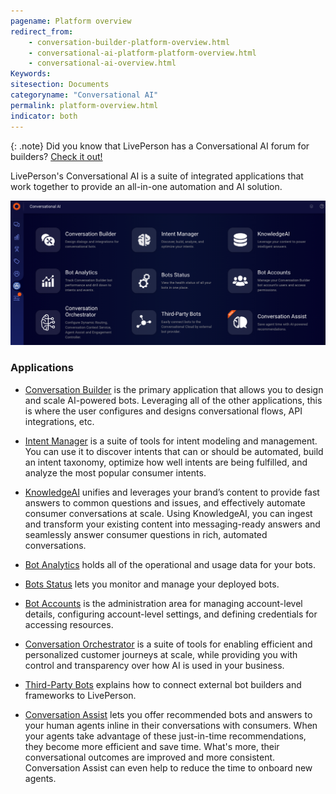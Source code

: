 ```yaml
---
pagename: Platform overview
redirect_from:
    - conversation-builder-platform-overview.html
    - conversational-ai-platform-platform-overview.html
    - conversational-ai-overview.html
Keywords:
sitesection: Documents
categoryname: "Conversational AI"
permalink: platform-overview.html
indicator: both
---
```


{: .note}
Did you know that LivePerson has a Conversational AI forum for builders? [Check it out!](https://talkyard.livepersonai.com/)

LivePerson's Conversational AI is a suite of integrated applications that work together to provide an all-in-one automation and AI solution.

<img class="fancyimage" alt="The page that displays the access points to all of the applications in the Conversational AI suite" style="width:750px" src="img/ConvoBuilder/platform_main.png">

### Applications

- [Conversation Builder](conversation-builder-bot-workspace.html) is the primary application that allows you to design and scale AI-powered bots. Leveraging all of the other applications, this is where the user configures and designs conversational flows, API integrations, etc.

- [Intent Manager](intent-manager-overview.html) is a suite of tools for intent modeling and management. You can use it to discover intents that can or should be automated, build an intent taxonomy, optimize how well intents are being fulfilled, and analyze the most popular consumer intents.

- [KnowledgeAI](knowledgeai-overview.html) unifies and leverages your brand’s content to provide fast answers to common questions and issues, and effectively automate consumer conversations at scale. Using KnowledgeAI, you can ingest and transform your existing content into messaging-ready answers and seamlessly answer consumer questions in rich, automated conversations.

- [Bot Analytics](bot-analytics-overview.html) holds all of the operational and usage data for your bots.

- [Bots Status](bots-status-overview.html) lets you monitor and manage your deployed bots.

- [Bot Accounts](bot-accounts-permissions-per-role.html) is the administration area for managing account-level details, configuring account-level settings, and defining credentials for accessing resources.

- [Conversation Orchestrator](conversation-orchestrator-overview.html) is a suite of tools for enabling efficient and personalized customer journeys at scale, while providing you with control and transparency over how AI is used in your business.

- [Third-Party Bots](third-party-bots-getting-started.html) explains how to connect external bot builders and frameworks to LivePerson.

- [Conversation Assist](conversation-assist-overview.html) lets you offer recommended bots and answers to your human agents inline in their conversations with consumers. When your agents take advantage of these just-in-time recommendations, they become more efficient and save time. What's more, their conversational outcomes are improved and more consistent. Conversation Assist can even help to reduce the time to onboard new agents. 
